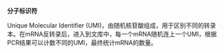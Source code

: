 __分子标识符__

Unique Molecular Identifier (UMI)，由随机核苷酸组成，用于区别不同的转录本。在mRNA反转录后，进入到文库中，每一个mRNA随机连上一个UMI，根据PCR结果可以计数不同的UMI，最终统计mRNA的数量。
